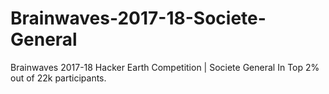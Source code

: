 # Brainwaves-2017-18-Societe-General
Brainwaves 2017-18 Hacker Earth Competition | Societe General
In Top 2% out of 22k participants.
